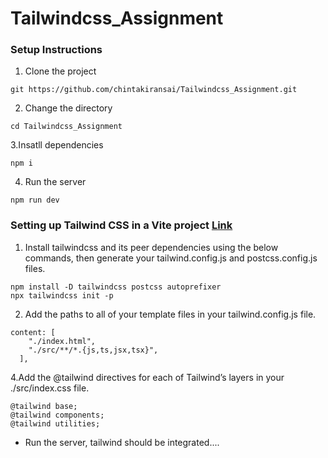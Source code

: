 # Tailwindcss_Assignment

### Setup Instructions
1. Clone the project
```
git https://github.com/chintakiransai/Tailwindcss_Assignment.git
```
2. Change the directory
```
cd Tailwindcss_Assignment
```
3.Insatll dependencies
```
npm i
```
4. Run the server
```
npm run dev
```

### Setting up Tailwind CSS in a Vite project [Link](https://tailwindcss.com/docs/guides/vite)
1. Install tailwindcss and its peer dependencies using the below commands, then generate your tailwind.config.js and postcss.config.js files.
```
npm install -D tailwindcss postcss autoprefixer
npx tailwindcss init -p
```
2. Add the paths to all of your template files in your tailwind.config.js file.
```
content: [
    "./index.html",
    "./src/**/*.{js,ts,jsx,tsx}",
  ],
```
4.Add the @tailwind directives for each of Tailwind’s layers in your ./src/index.css file.
```
@tailwind base;
@tailwind components;
@tailwind utilities;
```
* Run the server, tailwind should be integrated....
